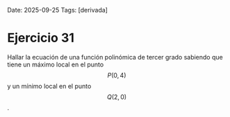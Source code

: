 Date: 2025-09-25
Tags: [derivada]

# Ejercicio 31

 
Hallar la ecuación de una función polinómica de tercer grado sabiendo que tiene un máximo local en el punto  $$ P(0,4)$$   y un mínimo local en el punto  $$ Q(2,0)$$  .
